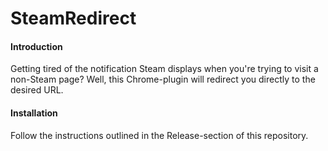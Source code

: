 SteamRedirect
=============

#### Introduction
Getting tired of the notification Steam displays when you're trying to visit a non-Steam page? Well, this Chrome-plugin will redirect you directly to the desired URL.

#### Installation
Follow the instructions outlined in the Release-section of this repository.